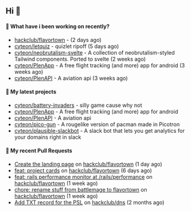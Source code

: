 ## Hi 👋

#### 👀 What have i been working on recently?

- [hackclub/flavortown](https://github.com/hackclub/flavortown) -  (2 days ago)
- [cyteon/letquiz](https://github.com/cyteon/letquiz) - quizlet ripoff (5 days ago)
- [cyteon/neobrutalism-svelte](https://github.com/cyteon/neobrutalism-svelte) - A collection of neobrutalism-styled Tailwind components. Ported to svelte (2 weeks ago)
- [cyteon/PlenApp](https://github.com/cyteon/PlenApp) - A free flight tracking (and more) app for android (3 weeks ago)
- [cyteon/PlenAPI](https://github.com/cyteon/PlenAPI) - A aviation api (3 weeks ago)

#### 🌱 My latest projects

- [cyteon/battery-invaders](https://github.com/cyteon/battery-invaders) - silly game cause why not
- [cyteon/PlenApp](https://github.com/cyteon/PlenApp) - A free flight tracking (and more) app for android
- [cyteon/PlenAPI](https://github.com/cyteon/PlenAPI) - A aviation api
- [cyteon/pico-gun](https://github.com/cyteon/pico-gun) - A rougelike version of pacman made in Picotron
- [cyteon/plausible-slackbot](https://github.com/cyteon/plausible-slackbot) - A slack bot that lets you get analytics for your domains right in slack

#### 🔨 My recent Pull Requests

- [Create the landing page](https://github.com/hackclub/flavortown/pull/41) on [hackclub/flavortown](https://github.com/hackclub/flavortown) (1 day ago)
- [feat: project cards](https://github.com/hackclub/flavortown/pull/31) on [hackclub/flavortown](https://github.com/hackclub/flavortown) (6 days ago)
- [feat: rails performance monitor at /rails/performance](https://github.com/hackclub/flavortown/pull/23) on [hackclub/flavortown](https://github.com/hackclub/flavortown) (1 week ago)
- [chore: rename stuff from battlemage to flavortown](https://github.com/hackclub/flavortown/pull/21) on [hackclub/flavortown](https://github.com/hackclub/flavortown) (1 week ago)
- [Add TXT record for the PSL](https://github.com/hackclub/dns/pull/1981) on [hackclub/dns](https://github.com/hackclub/dns) (2 months ago)
